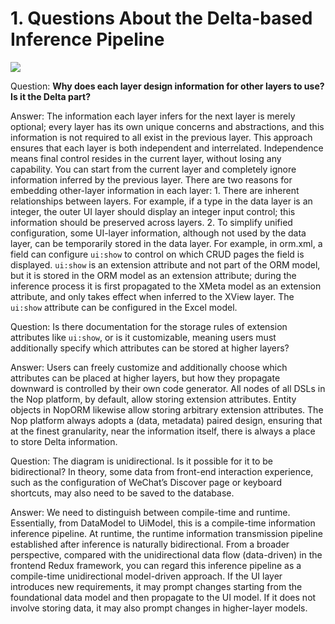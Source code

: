 
# 1. Questions About the Delta-based Inference Pipeline

![](../theory/nop/delta-pipeline.png)

Question: **Why does each layer design information for other layers to use? Is it the Delta part?**

Answer: The information each layer infers for the next layer is merely optional; every layer has its own unique concerns and abstractions, and this information is not required to all exist in the previous layer. This approach ensures that each layer is both independent and interrelated. Independence means final control resides in the current layer, without losing any capability. You can start from the current layer and completely ignore information inferred by the previous layer. There are two reasons for embedding other-layer information in each layer: 1. There are inherent relationships between layers. For example, if a type in the data layer is an integer, the outer UI layer should display an integer input control; this information should be preserved across layers. 2. To simplify unified configuration, some UI-layer information, although not used by the data layer, can be temporarily stored in the data layer. For example, in orm.xml, a field can configure `ui:show` to control on which CRUD pages the field is displayed. `ui:show` is an extension attribute and not part of the ORM model, but it is stored in the ORM model as an extension attribute; during the inference process it is first propagated to the XMeta model as an extension attribute, and only takes effect when inferred to the XView layer. The `ui:show` attribute can be configured in the Excel model.

Question: Is there documentation for the storage rules of extension attributes like `ui:show`, or is it customizable, meaning users must additionally specify which attributes can be stored at higher layers?

Answer: Users can freely customize and additionally choose which attributes can be placed at higher layers, but how they propagate downward is controlled by their own code generator. All nodes of all DSLs in the Nop platform, by default, allow storing extension attributes. Entity objects in NopORM likewise allow storing arbitrary extension attributes. The Nop platform always adopts a (data, metadata) paired design, ensuring that at the finest granularity, near the information itself, there is always a place to store Delta information.

Question: The diagram is unidirectional. Is it possible for it to be bidirectional? In theory, some data from front-end interaction experience, such as the configuration of WeChat’s Discover page or keyboard shortcuts, may also need to be saved to the database.

Answer: We need to distinguish between compile-time and runtime. Essentially, from DataModel to UiModel, this is a compile-time information inference pipeline. At runtime, the runtime information transmission pipeline established after inference is naturally bidirectional. From a broader perspective, compared with the unidirectional data flow (data-driven) in the frontend Redux framework, you can regard this inference pipeline as a compile-time unidirectional model-driven approach. If the UI layer introduces new requirements, it may prompt changes starting from the foundational data model and then propagate to the UI model. If it does not involve storing data, it may also prompt changes in higher-layer models.

<!-- SOURCE_MD5:97ff6225684ea9d059a4ce0f0b3a0ea2-->
